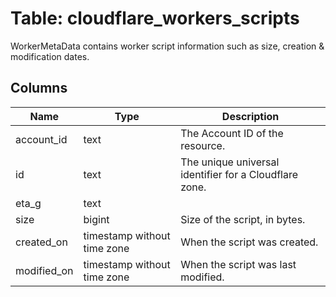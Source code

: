 
# Table: cloudflare_workers_scripts
WorkerMetaData contains worker script information such as size, creation & modification dates.
## Columns
| Name        | Type           | Description  |
| ------------- | ------------- | -----  |
|account_id|text|The Account ID of the resource.|
|id|text|The unique universal identifier for a Cloudflare zone.|
|eta_g|text||
|size|bigint|Size of the script, in bytes.|
|created_on|timestamp without time zone|When the script was created.|
|modified_on|timestamp without time zone|When the script was last modified.|
